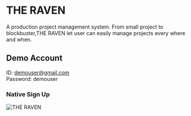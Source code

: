# THE RAVEN

A production project management system.
From small project to blockbuster,THE RAVEN let user can easily manage projects
every where and when.

## Demo Account
ID: demouser@gmail.com </br>
Password: demouser

### Native Sign Up
![THE RAVEN](https://media.giphy.com/media/L3lDNM1oIYHQuU3u5p/giphy.gif) </br>
